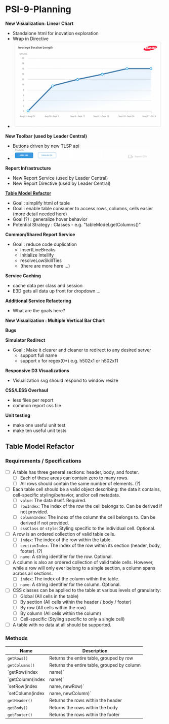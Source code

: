 # PSI-9-Planning

__New Visualization: Linear Chart__
  * Standalone html for inovation exploration
  * Wrap in Directive
  * ![Chart Image](images/LinearChart.png)
  
__New Toolbar (used by Leader Central)__
  * Buttons driven by new TLSP api
  * ![Toolbar Image](images/toolbar.png)

__Report Infrastructure__
  * New Report Service (used by Leader Central)
  * New Report Directive (used by Leader Central)

__[Table Model Refactor](#table-model-refactor)__
  * Goal : simplify html of table
  * Goal : enable table consumer to access rows, columns, cells easier (more detail needed here)
  * Goal (?) : generalize hover behavior
  * Potential Strategy : Classes - e.g. "tableModel.getColumns()"  

__Common/Shared Report Service__
  * Goal : reduce code duplication
    - InsertLineBreaks
    - Initialize Intellify
    - resolveLowSkillTies
    - (there are more here ...)

__Service Caching__
  * cache data per class and session
  * E3D gets all data up front for dropdown ...

__Additional Service Refactoring__
  * What are the goals here?

__New Visualization : Multiple Vertical Bar Chart__

__Bugs__

__Simulator Redirect__
  * Goal : Make it clearer and cleaner to redirect to any desired server
    - support full name
    - support x for regex(0*) e.g. h502x1 or h502x11

__Responsive D3 Visualizations__
  * Visualization svg should respond to window resize

__CSS/LESS Overhaul__
  * less files per report
  * common report css file
  
__Unit testing__
  * make one useful unit test
  * make ten useful unit tests
   
## Table Model Refactor

### Requirements / Specifications
- [ ] A table has three general sections: header, body, and footer.
  - [ ] Each of these areas can contain zero to many rows.
  - [ ] All rows should contain the same number of elements. (?)
- [ ] Each table cell should be a valid object describing: the data it contains, cell-specific styling/behavior, and/or cell metadata.
  - [ ] `value`: The data itself. Required.
  - [ ] `rowIndex`: The index of the row the cell belongs to. Can be derived if not provided.
  - [ ] `columnIndex`: The index of the column the cell belongs to. Can be derived if not provided.
  - [ ] `cssClass` or `style`: Styling specific to the individual cell. Optional.
- [ ] A row is an ordered collection of valid table cells.
  - [ ] `index`: The index of the row within the table.
  - [ ] `sectionIndex`: The index of the row within its section (header, body, footer). (?)
  - [ ] `name`: A string identifier for the row. Optional.
- [ ] A column is also an ordered collection of valid table cells. However, while a row will only ever belong
to a single section, a column spans across all sections.
  - [ ] `index`: The index of the column within the table.
  - [ ] `name`: A string identifier for the column. Optional.
- [ ] CSS classes can be applied to the table at various levels of granularity:
  - [ ] Global (All cells in the table)
  - [ ] By section (All cells within the header / body / footer)
  - [ ] By row (All cells within the row)
  - [ ] By column (All cells within the column)
  - [ ] Cell-specific (Styling specific to only a single cell)
- [ ] A table with no data at all should be supported.

### Methods
| Name | Description |
| ----------- | ------- |
| `getRows()` | Returns the entire table, grouped by row |
| `getColumns()` | Returns the entire table, grouped by column |
| `getRow(index | name)` | Returns the row represented by the input - either by index, or if the row has a `name` property, by name |
| `getColumn(index | name)` | Similar to `getRow` |
| `setRow(index | name, newRow)` | Overwrites the specified row with a new table row |
| `setColumn(index | name, newColumn)` | Similar to `setRow` |
| `getHeader()` | Returns the rows within the header |
| `getBody()` | Returns the rows within the body |
| `getFooter()` | Returns the rows within the footer |